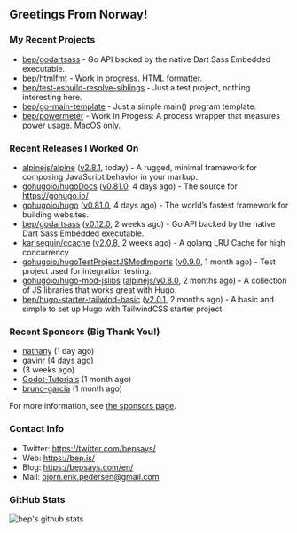 ## Greetings From Norway!

### My Recent Projects

- [bep/godartsass](https://github.com/bep/godartsass) - Go API backed by the native Dart Sass Embedded executable.
- [bep/htmlfmt](https://github.com/bep/htmlfmt) - Work in progress. HTML formatter.
- [bep/test-esbuild-resolve-siblings](https://github.com/bep/test-esbuild-resolve-siblings) - Just a test project, nothing interesting here.
- [bep/go-main-template](https://github.com/bep/go-main-template) - Just a simple main() program template.
- [bep/powermeter](https://github.com/bep/powermeter) - Work In Progess: A process wrapper that measures power usage. MacOS only.

### Recent Releases I Worked On
- [alpinejs/alpine](https://github.com/alpinejs/alpine) ([v2.8.1](https://github.com/alpinejs/alpine/releases/tag/v2.8.1), today) - A rugged, minimal framework for composing JavaScript behavior in your markup.
- [gohugoio/hugoDocs](https://github.com/gohugoio/hugoDocs) ([v0.81.0](https://github.com/gohugoio/hugoDocs/releases/tag/v0.81.0), 4 days ago) - The source for https://gohugo.io/
- [gohugoio/hugo](https://github.com/gohugoio/hugo) ([v0.81.0](https://github.com/gohugoio/hugo/releases/tag/v0.81.0), 4 days ago) - The world’s fastest framework for building websites.
- [bep/godartsass](https://github.com/bep/godartsass) ([v0.12.0](https://github.com/bep/godartsass/releases/tag/v0.12.0), 2 weeks ago) - Go API backed by the native Dart Sass Embedded executable.
- [karlseguin/ccache](https://github.com/karlseguin/ccache) ([v2.0.8](https://github.com/karlseguin/ccache/releases/tag/v2.0.8), 2 weeks ago) - A golang LRU Cache for high concurrency
- [gohugoio/hugoTestProjectJSModImports](https://github.com/gohugoio/hugoTestProjectJSModImports) ([v0.9.0](https://github.com/gohugoio/hugoTestProjectJSModImports/releases/tag/v0.9.0), 1 month ago) - Test project used for integration testing.
- [gohugoio/hugo-mod-jslibs](https://github.com/gohugoio/hugo-mod-jslibs) ([alpinejs/v0.8.0](https://github.com/gohugoio/hugo-mod-jslibs/releases/tag/alpinejs%2Fv0.8.0), 2 months ago) - A collection of JS libraries that works great with Hugo.
- [bep/hugo-starter-tailwind-basic](https://github.com/bep/hugo-starter-tailwind-basic) ([v2.0.1](https://github.com/bep/hugo-starter-tailwind-basic/releases/tag/v2.0.1), 2 months ago) - A basic and simple to set up Hugo with TailwindCSS starter project.


### Recent Sponsors (Big Thank You!)

- [nathany](https://github.com/nathany) (1 day ago)
- [gavinr](https://github.com/gavinr) (4 days ago)
- []() (3 weeks ago)
- [Godot-Tutorials](https://github.com/Godot-Tutorials) (1 month ago)
- [bruno-garcia](https://github.com/bruno-garcia) (1 month ago)

For more information, see [the sponsors page](https://github.com/sponsors/bep/).

### Contact Info
- Twitter: https://twitter.com/bepsays/
- Web: https://bep.is/
- Blog: https://bepsays.com/en/
- Mail: bjorn.erik.pedersen@gmail.com

### GitHub Stats
![bep's github stats](https://github-readme-stats.vercel.app/api?username=bep&count_private=true&hide_title=true)

